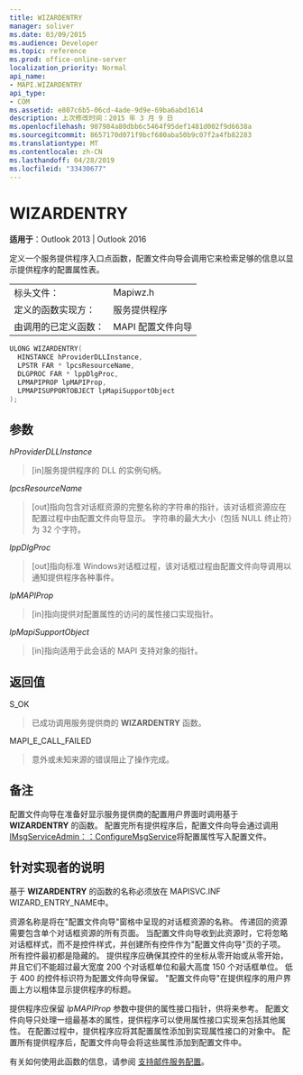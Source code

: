 ```yaml
---
title: WIZARDENTRY
manager: soliver
ms.date: 03/09/2015
ms.audience: Developer
ms.topic: reference
ms.prod: office-online-server
localization_priority: Normal
api_name:
- MAPI.WIZARDENTRY
api_type:
- COM
ms.assetid: e807c6b5-06cd-4ade-9d9e-69ba6abd1614
description: 上次修改时间：2015 年 3 月 9 日
ms.openlocfilehash: 907984a80dbb6c5464f95def1481d002f9d6638a
ms.sourcegitcommit: 8657170d071f9bcf680aba50b9c07f2a4fb82283
ms.translationtype: MT
ms.contentlocale: zh-CN
ms.lasthandoff: 04/28/2019
ms.locfileid: "33430677"
---
```

# <a name="wizardentry"></a>WIZARDENTRY

  
  
**适用于**：Outlook 2013 | Outlook 2016 
  
定义一个服务提供程序入口点函数，配置文件向导会调用它来检索足够的信息以显示提供程序的配置属性表。 
  
|||
|:-----|:-----|
|标头文件：  <br/> |Mapiwz.h  <br/> |
|定义的函数实现方：  <br/> |服务提供程序  <br/> |
|由调用的已定义函数：  <br/> |MAPI 配置文件向导  <br/> |
   
```cpp
ULONG WIZARDENTRY(
  HINSTANCE hProviderDLLInstance,
  LPSTR FAR * lpcsResourceName,
  DLGPROC FAR * lppDlgProc,
  LPMAPIPROP lpMAPIProp,
  LPMAPISUPPORTOBJECT lpMapiSupportObject
);
```

## <a name="parameters"></a>参数

 _hProviderDLLInstance_
  
> [in]服务提供程序的 DLL 的实例句柄。 
    
 _lpcsResourceName_
  
> [out]指向包含对话框资源的完整名称的字符串的指针，该对话框资源应在配置过程中由配置文件向导显示。 字符串的最大大小（包括 NULL 终止符）为 32 个字符。 
    
 _lppDlgProc_
  
> [out]指向标准 Windows对话框过程，该对话框过程由配置文件向导调用以通知提供程序各种事件。 
    
 _lpMAPIProp_
  
> [in]指向提供对配置属性的访问的属性接口实现指针。 
    
 _lpMapiSupportObject_
  
> [in]指向适用于此会话的 MAPI 支持对象的指针。
    
## <a name="return-value"></a>返回值

S_OK 
  
> 已成功调用服务提供商的 **WIZARDENTRY** 函数。 
    
MAPI_E_CALL_FAILED 
  
> 意外或未知来源的错误阻止了操作完成。
    
## <a name="remarks"></a>备注

配置文件向导在准备好显示服务提供商的配置用户界面时调用基于 **WIZARDENTRY** 的函数。 配置完所有提供程序后，配置文件向导会通过调用 [IMsgServiceAdmin：：ConfigureMsgService](imsgserviceadmin-configuremsgservice.md)将配置属性写入配置文件。 
  
## <a name="notes-to-implementers"></a>针对实现者的说明

基于 **WIZARDENTRY** 的函数的名称必须放在 MAPISVC.INF WIZARD_ENTRY_NAME中。 
  
资源名称是将在"配置文件向导"窗格中呈现的对话框资源的名称。 传递回的资源需要包含单个对话框资源的所有页面。 当配置文件向导收到此资源时，它将忽略对话框样式，而不是控件样式，并创建所有控件作为"配置文件向导"页的子项。 所有控件最初都是隐藏的。 提供程序应确保其控件的坐标从零开始或从零开始，并且它们不能超过最大宽度 200 个对话框单位和最大高度 150 个对话框单位。 低于 400 的控件标识符为配置文件向导保留。 "配置文件向导"在提供程序的用户界面上方以粗体显示提供程序的标题。 
  
提供程序应保留  _lpMAPIProp_ 参数中提供的属性接口指针，供将来参考。 配置文件向导只处理一组最基本的属性，提供程序可以使用属性接口实现来包括其他属性。 在配置过程中，提供程序应将其配置属性添加到实现属性接口的对象中。 配置所有提供程序后，配置文件向导会将这些属性添加到配置文件中。 
  
有关如何使用此函数的信息，请参阅 [支持邮件服务配置](supporting-message-service-configuration.md)。 
  

